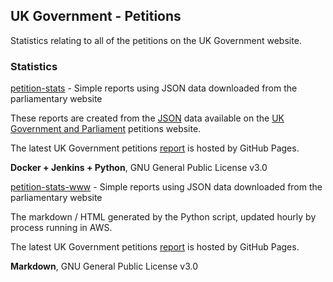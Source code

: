 ## UK Government - Petitions

Statistics relating to all of the petitions on the UK Government website.



### Statistics

[petition-stats](https://github.com/Logiqx/petition-stats) - Simple reports using JSON data downloaded from the parliamentary website

These reports are created from the [JSON](https://petition.parliament.uk/petitions.json) data available on the [UK Government and Parliament](https://petition.parliament.uk/petitions) petitions website.

The latest UK Government petitions [report](https://logiqx.github.io/petition-stats/) is hosted by GitHub Pages.

**Docker + Jenkins + Python**, GNU General Public License v3.0



[petition-stats-www](https://github.com/Logiqx/petition-stats-www) - Simple reports using JSON data downloaded from the parliamentary website

The markdown / HTML generated by the Python script, updated hourly by process running in AWS.

The latest UK Government petitions [report](https://logiqx.github.io/petition-stats/) is hosted by GitHub Pages.

**Markdown**, GNU General Public License v3.0




